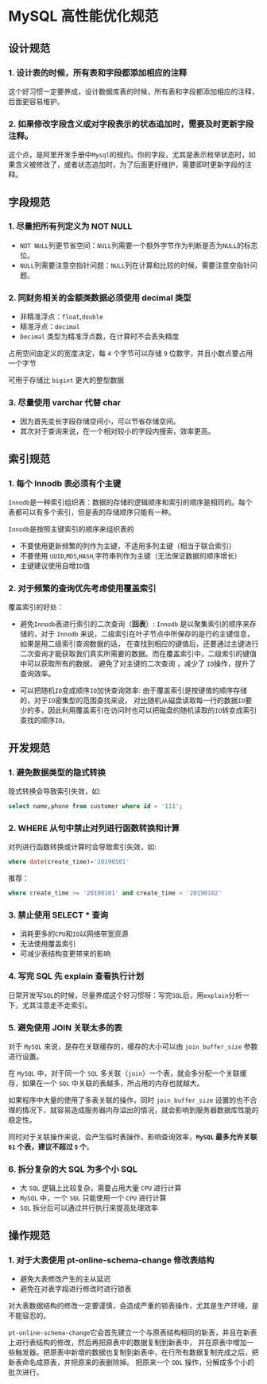 # MySQL 高性能优化规范

## 设计规范

### 1. 设计表的时候，所有表和字段都添加相应的注释

这个好习惯一定要养成，设计数据库表的时候，所有表和字段都添加相应的注释，后面更容易维护。

### 2. 如果修改字段含义或对字段表示的状态追加时，需要及时更新字段注释。

这个点，是阿里开发手册中`Mysql`的规约。你的字段，尤其是表示枚举状态时，如果含义被修改了，或者状态追加时，为了后面更好维护，需要即时更新字段的注释。

## 字段规范

### 1. 尽量把所有列定义为 NOT NULL

- `NOT NULL`列更节省空间：`NULL`列需要一个额外字节作为判断是否为`NULL`的标志位。
- `NULL`列需要注意空指针问题：`NULL`列在计算和比较的时候，需要注意空指针问题。

### 2. 同财务相关的金额类数据必须使用 decimal 类型

- 非精准浮点：`float`,`double`
- 精准浮点：`decimal`
- `Decimal` 类型为精准浮点数，在计算时不会丢失精度

占用空间由定义的宽度决定，每 `4` 个字节可以存储 `9` 位数字，并且小数点要占用一个字节

可用于存储比 `bigint` 更大的整型数据

### 3. 尽量使用 varchar 代替 char

- 因为首先变长字段存储空间小，可以节省存储空间。
- 其次对于查询来说，在一个相对较小的字段内搜索，效率更高。

## 索引规范

### 1. 每个 Innodb 表必须有个主键

`Innodb`是一种索引组织表：数据的存储的逻辑顺序和索引的顺序是相同的。每个表都可以有多个索引，但是表的存储顺序只能有一种。

`Innodb`是按照主键索引的顺序来组织表的

- 不要使用更新频繁的列作为主键，不适用多列主键（相当于联合索引）
- 不要使用 `UUID`,`MD5`,`HASH`,字符串列作为主键（无法保证数据的顺序增长）
- 主键建议使用自增`ID`值

### 2. 对于频繁的查询优先考虑使用覆盖索引

覆盖索引的好处：

- 避免`Innodb`表进行索引的二次查询（**回表**）: `Innodb` 是以聚集索引的顺序来存储的，对于 `Innodb` 来说，二级索引在叶子节点中所保存的是行的主键信息，如果是用二级索引查询数据的话，
在查找到相应的键值后，还要通过主键进行二次查询才能获取我们真实所需要的数据。而在覆盖索引中，二级索引的键值中可以获取所有的数据，
避免了对主键的二次查询 ，减少了 `IO`操作，提升了查询效率。

- 可以把随机`IO`变成顺序`IO`加快查询效率: 由于覆盖索引是按键值的顺序存储的，对于`IO`密集型的范围查找来说，
对比随机从磁盘读取每一行的数据`IO`要少的多，因此利用覆盖索引在访问时也可以把磁盘的随机读取的`IO`转变成索引查找的顺序`IO`。

## 开发规范

### 1. 避免数据类型的隐式转换

隐式转换会导致索引失效，如:
```sql
select name,phone from customer where id = '111';
```

### 2. WHERE 从句中禁止对列进行函数转换和计算

对列进行函数转换或计算时会导致索引失效，如:
```sql
where date(create_time)='20190101'
```
推荐：
```sql
where create_time >= '20190101' and create_time < '20190102'
```

### 3. 禁止使用 SELECT * 查询

- 消耗更多的`CPU`和`IO`以网络带宽资源
- 无法使用覆盖索引
- 可减少表结构变更带来的影响

### 4. 写完 SQL 先 explain 查看执行计划

日常开发写`SQL`的时候，尽量养成这个好习惯呀：写完`SQL`后，用`explain`分析一下，尤其注意走不走索引。

### 5. 避免使用 JOIN 关联太多的表

对于 `MySQL` 来说，是存在关联缓存的，缓存的大小可以由 `join_buffer_size` 参数进行设置。

在 `MySQL` 中，对于同一个 `SQL` 多关联（`join`）一个表，就会多分配一个关联缓存，如果在一个 `SQL` 中关联的表越多，所占用的内存也就越大。

如果程序中大量的使用了多表关联的操作，同时 `join_buffer_size` 设置的也不合理的情况下，就容易造成服务器内存溢出的情况，就会影响到服务器数据库性能的稳定性。

同时对于关联操作来说，会产生临时表操作，影响查询效率，**`MySQL` 最多允许关联 `61` 个表，建议不超过 `5` 个**。

### 6. 拆分复杂的大 SQL 为多个小 SQL

- 大 `SQL` 逻辑上比较复杂，需要占用大量 `CPU` 进行计算
- `MySQL` 中，一个 `SQL` 只能使用一个 `CPU` 进行计算
- `SQL` 拆分后可以通过并行执行来提高处理效率
    
## 操作规范

### 1. 对于大表使用 pt-online-schema-change 修改表结构

- 避免大表修改产生的主从延迟
- 避免在对表字段进行修改时进行锁表

对大表数据结构的修改一定要谨慎，会造成严重的锁表操作，尤其是生产环境，是不能容忍的。

`pt-online-schema-change`它会首先建立一个与原表结构相同的新表，并且在新表上进行表结构的修改，然后再把原表中的数据复制到新表中，
并在原表中增加一些触发器。把原表中新增的数据也复制到新表中，在行所有数据复制完成之后，把新表命名成原表，并把原来的表删除掉。
把原来一个 `DDL` 操作，分解成多个小的批次进行。